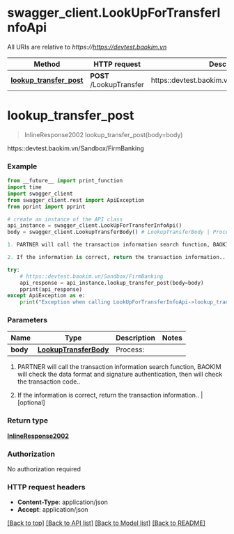 # swagger_client.LookUpForTransferInfoApi

All URIs are relative to *https://https://devtest.baokim.vn*

Method | HTTP request | Description
------------- | ------------- | -------------
[**lookup_transfer_post**](LookUpForTransferInfoApi.md#lookup_transfer_post) | **POST** /LookupTransfer | https::devtest.baokim.vn/Sandbox/FirmBanking

# **lookup_transfer_post**
> InlineResponse2002 lookup_transfer_post(body=body)

https::devtest.baokim.vn/Sandbox/FirmBanking

### Example
```python
from __future__ import print_function
import time
import swagger_client
from swagger_client.rest import ApiException
from pprint import pprint

# create an instance of the API class
api_instance = swagger_client.LookUpForTransferInfoApi()
body = swagger_client.LookupTransferBody() # LookupTransferBody | Process:

1. PARTNER will call the transaction information search function, BAOKIM will check the data format and signature authentication, then will check the transaction code..

2. If the information is correct, return the transaction information.. (optional)

try:
    # https::devtest.baokim.vn/Sandbox/FirmBanking
    api_response = api_instance.lookup_transfer_post(body=body)
    pprint(api_response)
except ApiException as e:
    print("Exception when calling LookUpForTransferInfoApi->lookup_transfer_post: %s\n" % e)
```

### Parameters

Name | Type | Description  | Notes
------------- | ------------- | ------------- | -------------
 **body** | [**LookupTransferBody**](LookupTransferBody.md)| Process:

1. PARTNER will call the transaction information search function, BAOKIM will check the data format and signature authentication, then will check the transaction code..

2. If the information is correct, return the transaction information.. | [optional] 

### Return type

[**InlineResponse2002**](InlineResponse2002.md)

### Authorization

No authorization required

### HTTP request headers

 - **Content-Type**: application/json
 - **Accept**: application/json

[[Back to top]](#) [[Back to API list]](../README.md#documentation-for-api-endpoints) [[Back to Model list]](../README.md#documentation-for-models) [[Back to README]](../README.md)


